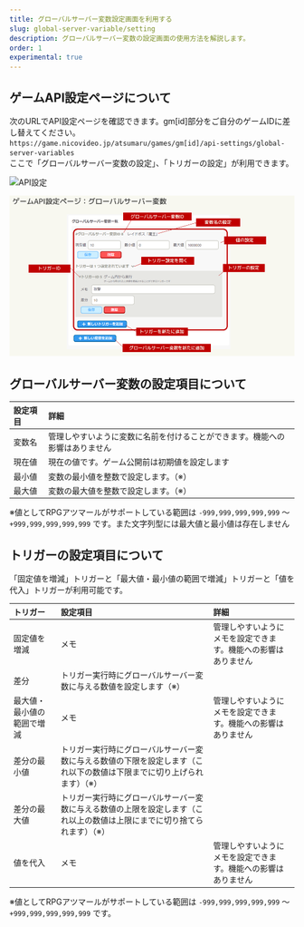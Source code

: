 ```yaml
---
title: グローバルサーバー変数設定画面を利用する
slug: global-server-variable/setting
description: グローバルサーバー変数の設定画面の使用方法を解説します。
order: 1
experimental: true
---
```



## ゲームAPI設定ページについて
次のURLでAPI設定ページを確認できます。gm[id]部分をご自分のゲームIDに差し替えてください。  
`https://game.nicovideo.jp/atsumaru/games/gm[id]/api-settings/global-server-variables`  
ここで「グローバルサーバー変数の設定」、「トリガーの設定」が利用できます。  

 ![API設定](/images/api_setting.png)  

 ![グローバルサーバー変数設定](/images/global-server-variable/setting.png)

## グローバルサーバー変数の設定項目について

設定項目|詳細
:---|:---
変数名|管理しやすいように変数に名前を付けることができます。機能への影響はありません
現在値|現在の値です。ゲーム公開前は初期値を設定します
最小値|変数の最小値を整数で設定します。（※）
最大値|変数の最大値を整数で設定します。（※）
※値としてRPGアツマールがサポートしている範囲は `-999,999,999,999,999` ～ `+999,999,999,999,999` です。また文字列型には最大値と最小値は存在しません

## トリガーの設定項目について

「固定値を増減」トリガーと「最大値・最小値の範囲で増減」トリガーと「値を代入」トリガーが利用可能です。

トリガー|設定項目|詳細
:---|:---|:---
固定値を増減|メモ|管理しやすいようにメモを設定できます。機能への影響はありません
|差分|トリガー実行時にグローバルサーバー変数に与える数値を設定します（※）
最大値・最小値の範囲で増減|メモ|管理しやすいようにメモを設定できます。機能への影響はありません
|差分の最小値|トリガー実行時にグローバルサーバー変数に与える数値の下限を設定します（これ以下の数値は下限までに切り上げられます）（※）
|差分の最大値|トリガー実行時にグローバルサーバー変数に与える数値の上限を設定します（これ以上の数値は上限にまでに切り捨てられます）（※）
値を代入|メモ|管理しやすいようにメモを設定できます。機能への影響はありません
※値としてRPGアツマールがサポートしている範囲は `-999,999,999,999,999` ～ `+999,999,999,999,999` です。
